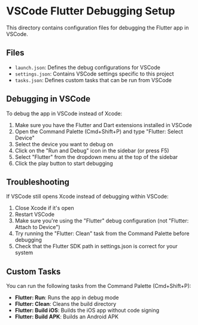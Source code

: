 # VSCode Flutter Debugging Setup

This directory contains configuration files for debugging the Flutter app in VSCode.

## Files

- `launch.json`: Defines the debug configurations for VSCode
- `settings.json`: Contains VSCode settings specific to this project
- `tasks.json`: Defines custom tasks that can be run from VSCode

## Debugging in VSCode

To debug the app in VSCode instead of Xcode:

1. Make sure you have the Flutter and Dart extensions installed in VSCode
2. Open the Command Palette (Cmd+Shift+P) and type "Flutter: Select Device"
3. Select the device you want to debug on
4. Click on the "Run and Debug" icon in the sidebar (or press F5)
5. Select "Flutter" from the dropdown menu at the top of the sidebar
6. Click the play button to start debugging

## Troubleshooting

If VSCode still opens Xcode instead of debugging within VSCode:

1. Close Xcode if it's open
2. Restart VSCode
3. Make sure you're using the "Flutter" debug configuration (not "Flutter: Attach to Device")
4. Try running the "Flutter: Clean" task from the Command Palette before debugging
5. Check that the Flutter SDK path in settings.json is correct for your system

## Custom Tasks

You can run the following tasks from the Command Palette (Cmd+Shift+P):

- **Flutter: Run**: Runs the app in debug mode
- **Flutter: Clean**: Cleans the build directory
- **Flutter: Build iOS**: Builds the iOS app without code signing
- **Flutter: Build APK**: Builds an Android APK
